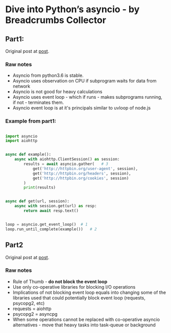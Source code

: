# Dive into Python’s asyncio - by Breadcrumbs Collector

## Part1:

Original post at [post](https://breadcrumbscollector.tech/dive-into-pythons-asyncio-part-1/).

### Raw notes

- Asyncio from python3.6 is stable.
- Asyncio uses observation on CPU if subprogram waits for data from network
- Asyncio is not good for heavy calculations
- Asyncio uses event loop - which if runs - makes subprograms running, if not - terminates them.
- Asyncio event loop is at it's principals similar to uvloop of node.js

### Example from part1:

```python

import asyncio
import aiohttp


async def example():
    async with aiohttp.ClientSession() as session:
        results = await asyncio.gather(   # 3
            get('http://httpbin.org/user-agent', session),
            get('http://httpbin.org/headers', session),
            get('http://httpbin.org/cookies', session)
        )
        print(results)


async def get(url, session):
    async with session.get(url) as resp:
        return await resp.text()


loop = asyncio.get_event_loop()  # 1
loop.run_until_complete(example())   # 2
```

## Part2

Original post at [post](https://breadcrumbscollector.tech/dive-into-pythons-asyncio-part-2/).

### Raw notes

- Rule of Thumb - **do not block the event loop**
- Use only co-operative libraries for blocking I/O operations
- Implications of not blocking event loop equals into changing some of the libraries used that could potentially block event loop (requests, psycopg2, etc)
- requests = aiohttp
- psycopg2 = asyncpg
- When some operations cannot be replaced with co-operative asyncio alternatives - move that heavy tasks into task-queue or background
